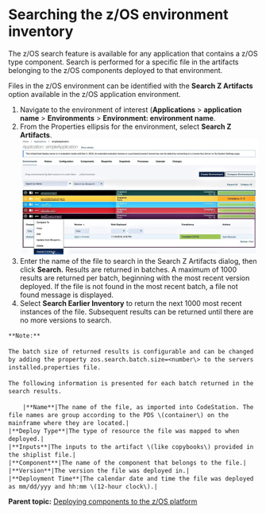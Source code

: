 # Searching the z/OS environment inventory

The z/OS search feature is available for any application that contains a z/OS type component. Search is performed for a specific file in the artifacts belonging to the z/OS components deployed to that environment.

Files in the z/OS environment can be identified with the **Search Z Artifacts** option available in the z/OS application environment.

1.   Navigate to the environment of interest \(**Applications** \> **application name** \> **Environments** \> **Environment: environment name**. 
2.   From the Properties ellipsis for the environment, select **Search Z Artifacts**. ![Search Z Artifacts selection](../images/zOS_search.jpg) 
3.   Enter the name of the file to search in the Search Z Artifacts dialog, then click **Search.** Results are returned in batches. A maximum of 1000 results are returned per batch, beginning with the most recent version deployed. If the file is not found in the most recent batch, a file not found message is displayed. 
4.   Select **Search Earlier Inventory** to return the next 1000 most recent instances of the file. Subsequent results can be returned until there are no more versions to search. 

    **Note:** 

    The batch size of returned results is configurable and can be changed by adding the property zos.search.batch.size=<number\> to the servers installed.properties file.

    The following information is presented for each batch returned in the search results.

        |**Name**|The name of the file, as imported into CodeStation. The file names are group according to the PDS \(container\) on the mainframe where they are located.|
    |**Deploy Type**|The type of resource the file was mapped to when deployed.|
    |**Inputs**|The inputs to the artifact \(like copybooks\) provided in the shiplist file.|
    |**Component**|The name of the component that belongs to the file.|
    |**Version**|The version the file was deployed in.|
    |**Deployment Time**|The calendar date and time the file was deployed as mm/dd/yyy and hh:mm \(12-hour clock\).|


**Parent topic:** [Deploying components to the z/OS platform](../topics/deploying_zos.md)

